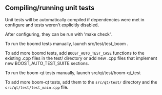 Compiling/running unit tests
------------------------------------

Unit tests will be automatically compiled if dependencies were met in configure
and tests weren't explicitly disabled.

After configuring, they can be run with 'make check'.

To run the boomd tests manually, launch src/test/test_boom .

To add more boomd tests, add `BOOST_AUTO_TEST_CASE` functions to the existing
.cpp files in the test/ directory or add new .cpp files that
implement new BOOST_AUTO_TEST_SUITE sections.

To run the boom-qt tests manually, launch src/qt/test/boom-qt_test

To add more boom-qt tests, add them to the `src/qt/test/` directory and
the `src/qt/test/test_main.cpp` file.
